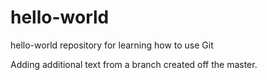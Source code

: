 # hello-world
hello-world repository for learning how to use Git


Adding additional text from a branch created off the master.
